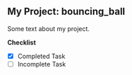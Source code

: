 ## My Project: bouncing_ball

Some text about my project.

__Checklist__

- [x] Completed Task
- [ ] Incomplete Task
